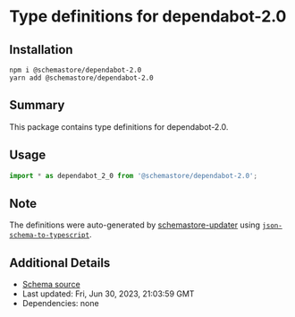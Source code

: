 # Type definitions for dependabot-2.0

## Installation

```
npm i @schemastore/dependabot-2.0
yarn add @schemastore/dependabot-2.0
```

## Summary

This package contains type definitions for dependabot-2.0.

## Usage

```ts
import * as dependabot_2_0 from '@schemastore/dependabot-2.0';
```

## Note

The definitions were auto-generated by [schemastore-updater](https://github.com/ffflorian/schemastore-updater) using [`json-schema-to-typescript`](https://www.npmjs.com/package/json-schema-to-typescript).

## Additional Details

* [Schema source](https://github.com/SchemaStore/schemastore/tree/master/src/schemas/json/dependabot-2.0)
* Last updated: Fri, Jun 30, 2023, 21:03:59 GMT
* Dependencies: none
